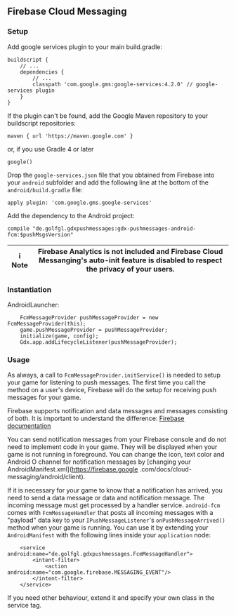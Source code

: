 ## Firebase Cloud Messaging

### Setup

Add google services plugin to your main build.gradle:

    buildscript {
        // ...
        dependencies {
            // ...
            classpath 'com.google.gms:google-services:4.2.0' // google-services plugin
        }
    }

If the plugin can't be found, add the Google Maven repository to your buildscript repositories:

    maven { url 'https://maven.google.com' }
    
or, if you use Gradle 4 or later

    google()
    
Drop the `google-services.json` file that you obtained from Firebase into your `android` subfolder and add the 
following line at the bottom of the `android/build.gradle` file:

    apply plugin: 'com.google.gms.google-services'


Add the dependency to the Android project:

    compile "de.golfgl.gdxpushmessages:gdx-pushmessages-android-fcm:$pushMsgsVersion"
    


| :information_source: Note | Firebase Analytics is not included and Firebase Cloud Messanging's auto-init feature is disabled to respect the privacy of your users. |
| --- | --- |


    
### Instantiation

AndroidLauncher:

		FcmMessageProvider pushMessageProvider = new FcmMessageProvider(this);
		game.pushMessageProvider = pushMessageProvider;
		initialize(game, config);
		Gdx.app.addLifecycleListener(pushMessageProvider);
		
### Usage

As always, a call to `FcmMessageProvider.initService()` is needed to setup your game for listening to push messages.
The first time you call the method on a user's device, Firebase will do the setup for receiving push messages for your 
game. 

Firebase supports notification and data messages and messages consisting of both. It is important to understand the 
difference: [Firebase documentation](https://firebase.google.com/docs/cloud-messaging/android/receive)

You can send notification messages from your Firebase console and do not need to implement code in your game. They 
will be displayed when your game is not running in foreground. You can change the icon, text color and Android O channel 
for notification messages by [changing your AndroidManifest.xml](https://firebase.google
.com/docs/cloud-messaging/android/client).

If it is necessary for your game to know that a notification has arrived, you need to send a data message or data and 
notification message. The incoming message must get processed by a handler service. `android-fcm` comes with `FcmMessageHandler` 
that posts all incoming messages with a "payload" data key to your `IPushMessageListener`'s `onPushMessageArrived()` 
method when your game is running. You can use it by extending your `AndroidManifest` with the following lines inside 
your `application` node:

		<service android:name="de.golfgl.gdxpushmessages.FcmMessageHandler">
			<intent-filter>
				<action android:name="com.google.firebase.MESSAGING_EVENT"/>
			</intent-filter>
		</service>

If you need other behaviour, extend it and specify your own class in the service tag. 
